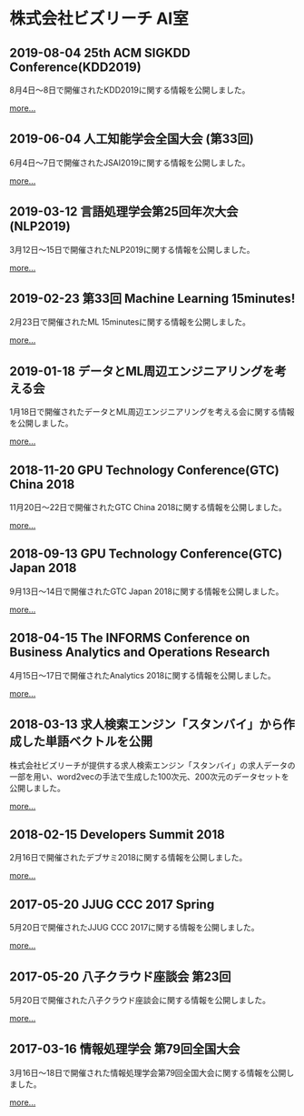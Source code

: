 # 株式会社ビズリーチ AI室

## 2019-08-04 25th ACM SIGKDD Conference(KDD2019)

8月4日〜8日で開催されたKDD2019に関する情報を公開しました。

[more...](kdd2019)

## 2019-06-04 人工知能学会全国大会 (第33回)

6月4日〜7日で開催されたJSAI2019に関する情報を公開しました。

[more...](jsai2019)

## 2019-03-12 言語処理学会第25回年次大会(NLP2019)

3月12日〜15日で開催されたNLP2019に関する情報を公開しました。

[more...](nlp2019)

## 2019-02-23 第33回 Machine Learning 15minutes!

2月23日で開催されたML 15minutesに関する情報を公開しました。

[more...](ml15_33)

## 2019-01-18 データとML周辺エンジニアリングを考える会

1月18日で開催されたデータとML周辺エンジニアリングを考える会に関する情報を公開しました。

[more...](dataeng1)

## 2018-11-20 GPU Technology Conference(GTC) China 2018

11月20日〜22日で開催されたGTC China 2018に関する情報を公開しました。

[more...](gtc2018china)

## 2018-09-13 GPU Technology Conference(GTC) Japan 2018

9月13日〜14日で開催されたGTC Japan 2018に関する情報を公開しました。

[more...](gtc2018japan)

## 2018-04-15 The INFORMS Conference on Business Analytics and Operations Research

4月15日〜17日で開催されたAnalytics 2018に関する情報を公開しました。

[more...](analytics2018)

## 2018-03-13 求人検索エンジン「スタンバイ」から作成した単語ベクトルを公開

株式会社ビズリーチが提供する求人検索エンジン「スタンバイ」の求人データの一部を用い、word2vecの手法で生成した100次元、200次元のデータセットを公開しました。

[more...](word2vec)

## 2018-02-15 Developers Summit 2018

2月16日で開催されたデブサミ2018に関する情報を公開しました。

[more...](devsumi2018)

## 2017-05-20 JJUG CCC 2017 Spring

5月20日で開催されたJJUG CCC 2017に関する情報を公開しました。

[more...](jjug2017)

## 2017-05-20 八子クラウド座談会 第23回

5月20日で開催された八子クラウド座談会に関する情報を公開しました。

[more...](85cloud23)

## 2017-03-16 情報処理学会 第79回全国大会

3月16日〜18日で開催された情報処理学会第79回全国大会に関する情報を公開しました。

[more...](ipsj2017)

